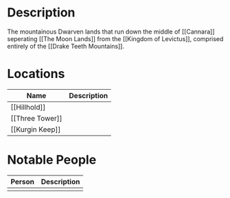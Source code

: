 # Description
The mountainous Dwarven lands that run down the middle of [[Cannara]] seperating [[The Moon Lands]] from the [[Kingdom of Levictus]], comprised entirely of the [[Drake Teeth Mountains]].

# Locations
| Name            | Description |
| --------------- | ----------- |
| [[Hillhold]]    |             |
| [[Three Tower]] |             |
| [[Kurgin Keep]]                |             |

# Notable People
| Person | Description |
| ------ | ----------- |
|        |             |